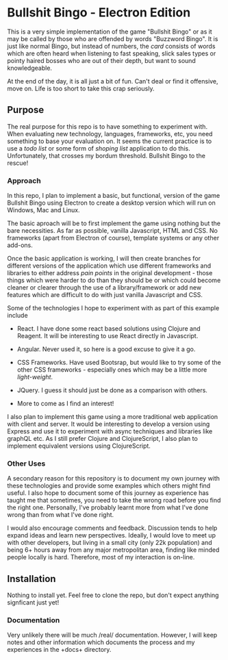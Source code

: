 # Bullshit Bingo - Electron Edition

This is a very simple implementation of the game "Bullshit Bingo" 
or as it may be called by those who are offended by words "Buzzword Bingo". 
It is just like normal Bingo, but instead of numbers, the *card* consists of words 
which are often heard when listening to fast speaking, slick sales types or pointy 
haired bosses who are out of their depth, but want to sound knowledgeable.

At the end of the day, it is all just a bit of fun. Can't deal or find it offensive, 
move on. Life is too short to take this crap seriously.

## Purpose

The real purpose for this repo is to have something to experiment with. When 
evaluating new technology, languages, frameworks, etc, you need something to 
base your evaluation on. It seems the current practice is to use a *todo list* or
some form of *shoping list* application to do this. Unfortunately, that crosses my 
bordum threshold. Bullshit Bingo to the rescue!

### Approach

In this repo, I plan to implement a basic, but functional, version of the game 
Bullshit Bingo using Electron to create a desktop version which will run on Windows, 
Mac and Linux.

The basic aproach will be to first implement the game using nothing but the 
bare necessities. As far as possible, vanilla Javascript, HTML and CSS. No 
frameworks (apart from Electron of course), template systems or any other
add-ons. 

Once the basic application is working, I will then create branches for different
versions of the application which use different frameworks and libraries to either 
address *pain points* in the original development - those things which were harder
to do than they should be or which could become cleaner or clearer through the use
of a library/framework or add new features which are difficult to do with just vanilla
Javascript and CSS. 

Some of the technologies I hope to experiment with as part of this example include

- React. I have done some react based solutions using Clojure and Reagent.
It will be interesting to use React directly in Javascript.

- Angular. Never used it, so here is a good excuse to give it a go.

- CSS Frameworks. Have used Bootsrap, but would like to try some of the other CSS
frameworks - especially ones which may be a little more *light-weight*.

- JQuery. I guess it should just be done as a comparison with others.

- More to come as I find an interest!

I also plan to implement this game using a more traditional web application with 
client and server. It would be interesting to develop a version using Express and
use it to experiment with async techniques and libraries like graphQL etc. As I still 
prefer Clojure and ClojureScript, I also plan to implement equivalent versions using
ClojureScript. 

### Other Uses

A secondary reason for this repository is to document my own journey with these 
technologies and provide some examples which others might find useful. I also 
hope to document some of this journey as experience has taught me that sometimes, 
you need to take the wrong road before you find the right one. Personally, I've 
probably learnt more from what I've done wrong than from what I've done right. 

I would also encourage comments and feedback. Discussion tends to help expand ideas
and learn new perspectives. Ideally, I would love to meet up with other developers, 
but living in a small city (only 22k population) and being 6+ hours away from any 
major metropolitan area, finding like minded people locally is hard. Therefore,
most of my interaction is on-line. 

## Installation

Nothing to install yet. Feel free to clone the repo, but don't expect anything 
signficant just yet!

### Documentation

Very unlikely there will be much /real/ documentation. However, I will keep notes
and other information which documents the process and my experiences in the +docs+
directory. 
